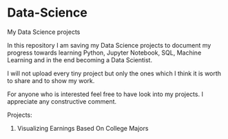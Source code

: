# Data-Science
My Data Science projects

In this repository I am saving my Data Science projects to document my progress towards learning Python, Jupyter Notebook, SQL, Machine Learning and in the end becoming a Data Scientist.

I will not upload every tiny project but only the ones which I think it is worth to share and to show my work.

For anyone who is interested feel free to have look into my projects. I appreciate any constructive comment.

Projects:

1. Visualizing Earnings Based On College Majors
